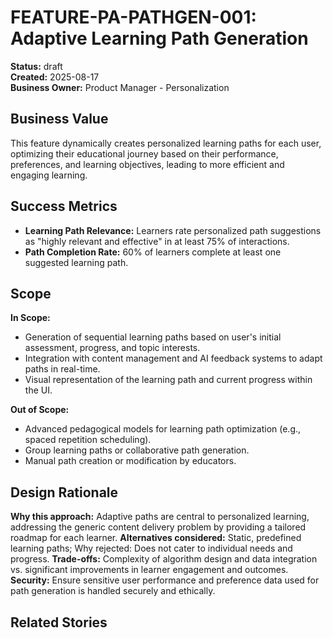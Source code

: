 # FEATURE-PA-PATHGEN-001: Adaptive Learning Path Generation

**Status:** draft  
**Created:** 2025-08-17  
**Business Owner:** Product Manager - Personalization  

## Business Value
This feature dynamically creates personalized learning paths for each user, optimizing their educational journey based on their performance, preferences, and learning objectives, leading to more efficient and engaging learning.

## Success Metrics
- **Learning Path Relevance:** Learners rate personalized path suggestions as "highly relevant and effective" in at least 75% of interactions.
- **Path Completion Rate:** 60% of learners complete at least one suggested learning path.

## Scope
**In Scope:**
- Generation of sequential learning paths based on user's initial assessment, progress, and topic interests.
- Integration with content management and AI feedback systems to adapt paths in real-time.
- Visual representation of the learning path and current progress within the UI.

**Out of Scope:**
- Advanced pedagogical models for learning path optimization (e.g., spaced repetition scheduling).
- Group learning paths or collaborative path generation.
- Manual path creation or modification by educators.

## Design Rationale
**Why this approach:** Adaptive paths are central to personalized learning, addressing the generic content delivery problem by providing a tailored roadmap for each learner.
**Alternatives considered:** Static, predefined learning paths; Why rejected: Does not cater to individual needs and progress.
**Trade-offs:** Complexity of algorithm design and data integration vs. significant improvements in learner engagement and outcomes.
**Security:** Ensure sensitive user performance and preference data used for path generation is handled securely and ethically.

## Related Stories
<!-- Links added as created -->
